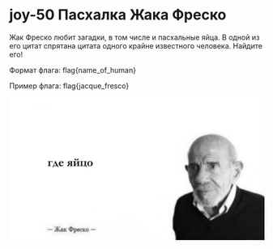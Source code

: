 # joy-50 Пасхалка Жака Фреско

Жак Фреско любит загадки, в том числе и пасхальные яйца. В одной из его цитат спрятана цитата одного крайне известного человека. Найдите его!

Формат флага: flag{name_of_human}

Пример флага: flag{jacque_fresco}

![](/joy50/static/fresco.jpg)